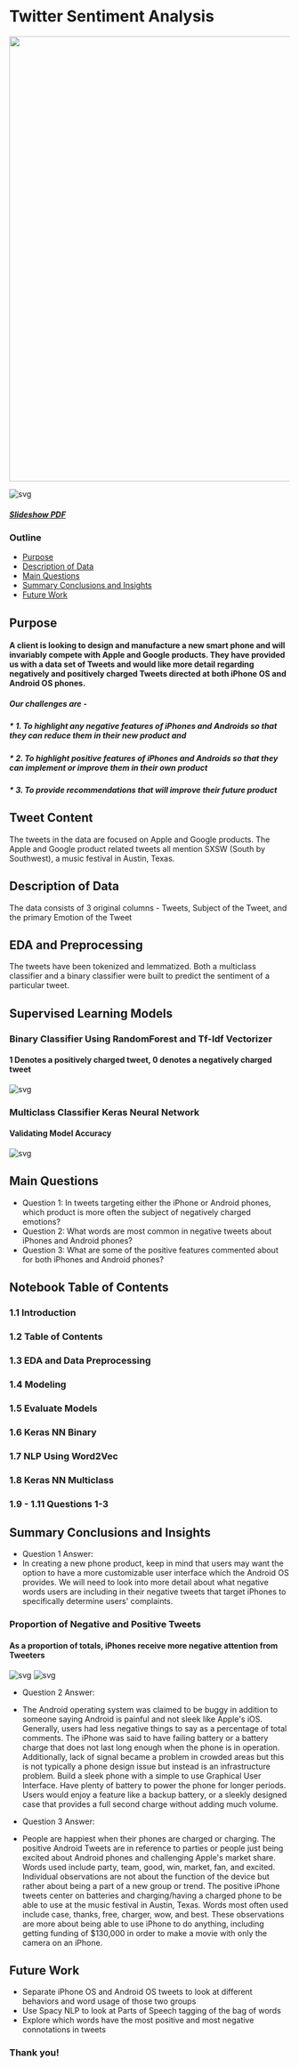 # Twitter Sentiment Analysis

<img src="https://www.google.com/imgres?imgurl=https%3A%2F%2Fmedia1.tenor.com%2Fimages%2F33648fbac649468552f205e7f2d218da%2Ftenor.gif%3Fitemid%3D9681512&imgrefurl=https%3A%2F%2Ftenor.com%2Fview%2Ftwitter-ahs-gif-9681512&tbnid=VTD-6qA1-O_yAM&vet=12ahUKEwjpj-bUqeztAhUHIa0KHWKtBScQMygEegUIARDVAQ..i&docid=m1rXvGwaaHlJhM&w=498&h=230&q=gif%20about%20tweeting&ved=2ahUKEwjpj-bUqeztAhUHIa0KHWKtBScQMygEegUIARDVAQ" width="800" />

![svg](img/tenor.gif)

##### [Slideshow PDF](pdfs/TrafficCollisionsChicago.pdf)

### Outline
* [Purpose](#Purpose)
* [Description of Data](#Description_of_Data)
* [Main Questions](#Main-Questions)
* [Summary Conclusions and Insights](#Summary-Conclusions-and-Insights)
* [Future Work](#Future-Work)

## Purpose

#### A client is looking to design and manufacture a new smart phone and will invariably compete with Apple and Google products. They have provided us with a data set of Tweets and would like more detail regarding negatively and positively charged Tweets directed at both iPhone OS and Android OS phones. 
##### Our challenges are -
##### * 1. To highlight any negative features of iPhones and Androids so that they can reduce them in their new product and 
##### * 2. To highlight positive features of iPhones and Androids so that they can implement or improve them in their own product
##### * 3. To provide recommendations that will improve their future product

## Tweet Content

The tweets in the data are focused on Apple and Google products. The Apple and Google product related tweets all mention SXSW (South by Southwest), a music festival in Austin, Texas.  

## Description of Data

The data consists of 3 original columns - Tweets, Subject of the Tweet, and the primary Emotion of the Tweet

## EDA and Preprocessing 

The tweets have been tokenized and lemmatized. Both a multiclass classifier and a binary classifier were built to predict the sentiment of a particular tweet.

## Supervised Learning Models 

### Binary Classifier Using RandomForest and Tf-Idf Vectorizer
#### 1 Denotes a positively charged tweet, 0 denotes a negatively charged tweet
![svg](Tweet_Analysis_files/Tweet_Analysis_100_1.png)

### Multiclass Classifier Keras Neural Network
#### Validating Model Accuracy
![svg](Tweet_Analysis_files/Tweet_Analysis_151_0.png)

## Main Questions
* Question 1: In tweets targeting either the iPhone or Android phones, which product is more often the subject of negatively charged emotions?
* Question 2: What words are most common in negative tweets about iPhones and Android phones?
* Question 3: What are some of the positive features commented about for both iPhones and Android phones?

## Notebook Table of Contents
### 1.1 Introduction
### 1.2 Table of Contents
### 1.3 EDA and Data Preprocessing
### 1.4 Modeling
### 1.5 Evaluate Models
### 1.6 Keras NN Binary
### 1.7 NLP Using Word2Vec
### 1.8 Keras NN Multiclass
### 1.9 - 1.11 Questions 1-3

## Summary Conclusions and Insights
* Question 1 Answer: 
* In creating a new phone product, keep in mind that users may want the option to have a more customizable user interface which the Android OS provides. We will need to look into more detail about what negative words users are including in their negative tweets that target iPhones to specifically determine users' complaints. 

### Proportion of Negative and Positive Tweets
#### As a proportion of totals, iPhones receive more negative attention from Tweeters
![svg](Tweet_Analysis_files/Tweet_Analysis_233_0.png)
![svg](Tweet_Analysis_files/Tweet_Analysis_238_0.png)

* Question 2 Answer: 
* The Android operating system was claimed to be buggy in addition to someone saying Android is painful and not sleek like Apple's iOS. Generally, users had less negative things to say as a percentage of total comments.
The iPhone was said to have failing battery or a battery charge that does not last long enough when the phone is in operation. Additionally, lack of signal became a problem in crowded areas but this is not typically a phone design issue but instead is an infrastructure problem.
Build a sleek phone with a simple to use Graphical User Interface. Have plenty of battery to power the phone for longer periods. Users would enjoy a feature like a backup battery, or a sleekly designed case that provides a full second charge without adding much volume.

* Question 3 Answer: 
* People are happiest when their phones are charged or charging.
The positive Android Tweets are in reference to parties or people just being excited about Android phones and challenging Apple's market share. Words used include party, team, good, win, market, fan, and excited. Individual observations are not about the function of the device but rather about being a part of a new group or trend.
The positive iPhone tweets center on batteries and charging/having a charged phone to be able to use at the music festival in Austin, Texas. Words most often used include case, thanks, free, charger, wow, and best. These observations are more about being able to use iPhone to do anything, including getting funding of $130,000 in order to make a movie with only the camera on an iPhone.


## Future Work
* Separate iPhone OS and Android OS tweets to look at different behaviors and word usage of those two groups
* Use Spacy NLP to look at Parts of Speech tagging of the bag of words
* Explore which words have the most positive and most negative connotations in tweets 


### Thank you!
